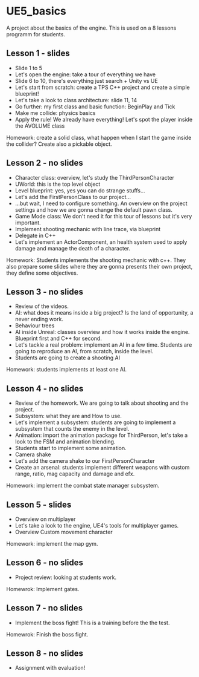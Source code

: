 # UE5_basics
A project about the basics of the engine. This is used on a 8 lessons programm for students.

## Lesson 1 - slides
- Slide 1 to 5
- Let's open the engine: take a tour of everything we have
- Slide 6 to 10, there's everything just search + Unity vs UE
- Let's start from scratch: create a TPS C++ project and create a simple blueprint!
- Let's take a look to class architecture: slide 11, 14
- Go further: my first class and basic function: BeginPlay and Tick
- Make me collide: physics basics
- Apply the rule! We already have everything! Let's spot the player inside the AVOLUME class

Homework: create a solid class, what happen when I start the game inside the collider?
Create also a pickable object.


## Lesson 2 - no slides
- Character class: overview, let's study the ThirdPersonCharacter
- UWorld: this is the top level object
- Level blueprint: yes, yes you can do strange stuffs...
- Let's add the FirstPersonClass to our project...
- ...but wait, I need to configure something. An overview on the project settings and how we are gonna change the default pawn class.
- Game Mode class: We don't need it for this tour of lessons but it's very important.
- Implement shooting mechanic with line trace, via blueprint
- Delegate in C++
- Let's implement an ActorComponent, an health system used to apply damage and manage the death of a character.

Homework: Students implements the shooting mechanic with c++. They also prepare some slides where they are gonna presents their own project, they define some objectives.


## Lesson 3 - no slides
- Review of the videos.
- AI: what does it means inside a big project? Is the land of opportunity, a never ending work.
- Behaviour trees
- AI inside Unreal: classes overview and how it works inside the engine. Blueprint first and C++ for second.
- Let's tackle a real problem: implement an AI in a few time. Students are going to reproduce an AI, from scratch, inside the level.
- Students are going to create a shooting AI

Homework: students implements at least one AI.


## Lesson 4 - no slides
- Review of the homework. We are going to talk about shooting and the project.
- Subsystem: what they are and How to use.
- Let's implement a subsystem: students are going to implement a subsystem that counts the enemy in the level.
- Animation: import the animation package for ThirdPerson, let's take a look to the FSM and animation blending.
- Students start to implement some animation.
- Camera shake
- Let's add the camera shake to our FirstPersonCharacter
- Create an arsenal: students implement different weapons with custom range, ratio, mag capacity and damage and efx.

Homework: implement the combat state manager subsystem.


## Lesson 5 - slides
- Overview on multiplayer
- Let's take a look to the engine, UE4's tools for multiplayer games.
- Overview Custom movement character

Homework: implement the map gym.

## Lesson 6 - no slides
- Project review: looking at students work.

Homewrok: Implement gates.


## Lesson 7 - no slides
- Implement the boss fight! This is a training before the the test.

Homewrok: Finish the boss fight.

## Lesson 8 - no slides
- Assignment with evaluation!